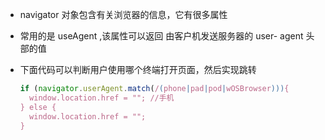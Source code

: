- navigator 对象包含有关浏览器的信息，它有很多属性

- 常用的是 useAgent ,该属性可以返回 由客户机发送服务器的 user- agent 头部的值

- 下面代码可以判断用户使用哪个终端打开页面，然后实现跳转

  ```js
  if (navigator.userAgent.match(/(phone|pad|pod|wOSBrowser))){
  	window.location.href = ""; //手机
  } else {
  	window.location.href = "";
  }
  ```

  

